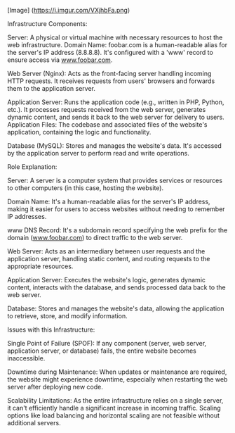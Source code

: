 [Image] (https://i.imgur.com/VXjhbFa.png)

Infrastructure Components:

Server: A physical or virtual machine with necessary resources to host the web infrastructure.
Domain Name: foobar.com is a human-readable alias for the server's IP address (8.8.8.8). It's configured with a 'www' record to ensure access via www.foobar.com.

Web Server (Nginx): Acts as the front-facing server handling incoming HTTP requests. It receives requests from users' browsers and forwards them to the application server.

Application Server: Runs the application code (e.g., written in PHP, Python, etc.). It processes requests received from the web server, generates dynamic content, and sends it back to the web server for delivery to users.
Application Files: The codebase and associated files of the website's application, containing the logic and functionality.

Database (MySQL): Stores and manages the website's data. It's accessed by the application server to perform read and write operations.

Role Explanation:

Server: A server is a computer system that provides services or resources to other computers (in this case, hosting the website).

Domain Name: It's a human-readable alias for the server's IP address, making it easier for users to access websites without needing to remember IP addresses.

www DNS Record: It's a subdomain record specifying the web prefix for the domain (www.foobar.com) to direct traffic to the web server.

Web Server: Acts as an intermediary between user requests and the application server, handling static content, and routing requests to the appropriate resources.

Application Server: Executes the website's logic, generates dynamic content, interacts with the database, and sends processed data back to the web server.

Database: Stores and manages the website's data, allowing the application to retrieve, store, and modify information.

Issues with this Infrastructure:

Single Point of Failure (SPOF): If any component (server, web server, application server, or database) fails, the entire website becomes inaccessible.

Downtime during Maintenance: When updates or maintenance are required, the website might experience downtime, especially when restarting the web server after deploying new code.

Scalability Limitations: As the entire infrastructure relies on a single server, it can't efficiently handle a significant increase in incoming traffic. Scaling options like load balancing and horizontal scaling are not feasible without additional servers.
